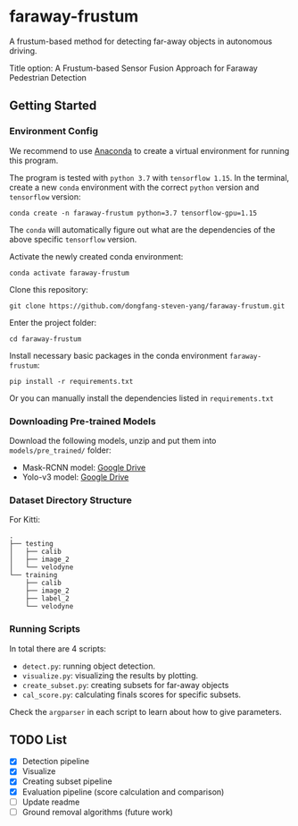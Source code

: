 # faraway-frustum
A frustum-based method for detecting far-away objects in autonomous driving.

Title option: A Frustum-based Sensor Fusion Approach for Faraway Pedestrian Detection


## Getting Started

### Environment Config

We recommend to use [Anaconda](https://docs.anaconda.com/anaconda/install/) to create a virtual environment for running this program.

The program is tested with `python 3.7` with `tensorflow 1.15`. In the terminal, create a new `conda` environment with the correct `python` version and `tensorflow` version:
```shell script
conda create -n faraway-frustum python=3.7 tensorflow-gpu=1.15
```
The `conda` will automatically figure out what are the dependencies of the above specific `tensorflow` version.

Activate the newly created conda environment:
```shell script
conda activate faraway-frustum
```

Clone this repository:
```shell script
git clone https://github.com/dongfang-steven-yang/faraway-frustum.git
```
Enter the project folder:
```shell script
cd faraway-frustum
```

Install necessary basic packages in the conda environment `faraway-frustum`:
```shell script
pip install -r requirements.txt
```
Or you can manually install the dependencies listed in `requirements.txt`

### Downloading Pre-trained Models

Download the following models, unzip and put them into `models/pre_trained/` folder:
- Mask-RCNN model: [Google Drive](https://drive.google.com/file/d/10UrdoYgqBQhNGHLFFLUHTXnw0Qv-TYvE/view?usp=sharing)
- Yolo-v3 model: [Google Drive](https://drive.google.com/file/d/1rAgNGKjeXoSjNfHXqiuvoie5KckbBSAN/view?usp=sharing)

### Dataset Directory Structure
For Kitti:
```shell script
.
├── testing
│   ├── calib
│   ├── image_2
│   └── velodyne
└── training
    ├── calib
    ├── image_2
    ├── label_2
    └── velodyne
```

### Running Scripts

In total there are 4 scripts:
- `detect.py`: running object detection.
- `visualize.py`: visualizing the results by plotting.
- `create_subset.py`: creating subsets for far-away objects
- `cal_score.py`: calculating finals scores for specific subsets.

Check the `argparser` in each script to learn about how to give parameters.

## TODO List

- [x] Detection pipeline
- [x] Visualize
- [x] Creating subset pipeline
- [x] Evaluation pipeline (score calculation and comparison)
- [ ] Update readme
- [ ] Ground removal algorithms (future work)
